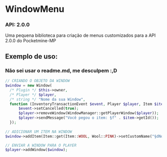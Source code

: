 # WindowMenu
  
### API: 2.0.0
Uma pequena biblioteca para criação de menus customizados para a API 2.0.0 do Pocketmine-MP

## Exemplo de uso:
### Não sei usar o readme.md, me desculpem :,D


```php
// CRIANDO O OBJETO DA WINDOW
$window = new Window(
  /* Plugin */ $this->owner,
  /* Player */ $player, 
  /* string */ "Nome da sua Window", 
  function (InventoryTransactionEvent $event, Player $player, Item $item){
      $event->setCancelled(true);
      $player->removeWindow(WindowManager::getPlayerWindow($player));
      $player->sendMessage("Você pegou o item: §f" . $item->getId());
  });
  
// ADICIONAR UM ITEM NA WINDOW
$window->addItem(Item::get(Item::WOOL, Wool::PINK)->setCustomName("§dNome do Item"));

// ENVIAR A WINDOW PARA O PLAYER
$player->addWindow($window);
```


